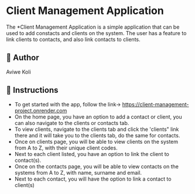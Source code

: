 
# Client Management Application

The *Client Management Application is a simple application that can be used to add constacts and clients on the system. The user has a feature to link clients to contacts, and also link contacts to clients. <br>

## :bust_in_silhouette: Author
Aviwe Koli 

## :memo: Instructions 
- To get started with the app, follow the link-> https://client-management-project.onrender.com
- On the home page, you have an option to add a contact or client, you can also navigate to the clients or contacts tab.
- To view clients, navigate to the clients tab and click the 'clients" link there and it will take you to the clients tab, do the same for contacts.
- Once on clients page, you will be able to view clients on the system from A to Z, with their unique client codes.
- Next to each client listed, you have an option to link the client to contact(s). 
- Once on the contacts page, you will be able to view contacts on the systems from A to Z, with name, surname and email.
- Next to each contact, you will have the option to link a contact to client(s)
